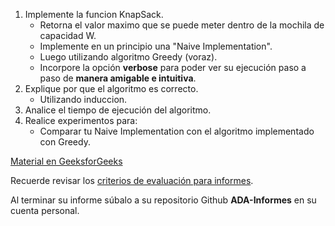 1. Implemente la funcion KnapSack.
    - Retorna el valor maximo que se puede meter dentro de la mochila de capacidad W.
    - Implemente en un principio una "Naive Implementation".
    - Luego utilizando algoritmo Greedy (voraz).
    - Incorpore la opción **verbose** para poder ver su ejecución paso a paso de **manera amigable e intuitiva**.
2. Explique por que el algoritmo es correcto.
    - Utilizando induccion.
3. Analice el tiempo de ejecución del algoritmo.
4. Realice experimentos para:
    - Comparar tu Naive Implementation con el algoritmo implementado con Greedy.

[Material en GeeksforGeeks](https://www.geeksforgeeks.org/0-1-knapsack-problem-dp-10/)

Recuerde revisar los [criterios de evaluación para informes](https://github.com/rilianx/ADA/blob/main/Gu%C3%ADas%20para%20Informes/CriteriosEvaluacion.md).

Al terminar su informe súbalo a su repositorio Github **ADA-Informes** en su cuenta personal.
